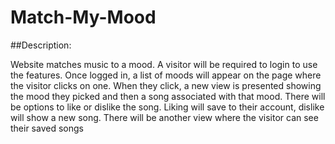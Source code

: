 # Match-My-Mood

##Description:

Website matches music to a mood. A visitor will be required to login to use the features. Once
logged in, a list of moods will appear on the page where the visitor clicks on one. When they
click, a new view is presented showing the mood they picked and then a song associated with
that mood. There will be options to like or dislike the song. Liking will save to their account,
dislike will show a new song. There will be another view where the visitor can see their saved
songs
